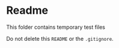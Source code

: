 # Readme 

This folder contains temporary test files  

Do not delete this `README` or the `.gitignore`.
